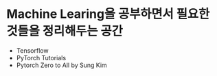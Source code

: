 # Machine Learing을 공부하면서 필요한 것들을 정리해두는 공간

- Tensorflow
- PyTorch Tutorials
- Pytorch Zero to All by Sung Kim
